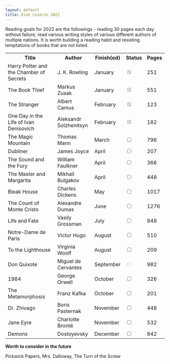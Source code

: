 ```yaml
---
layout: default
title: Eine Leserin 2022
---
```


<!-- https://www.sliderrevolution.com/resources/css-checkbox/ -->

Reading goals for 2022 are the followings - reading 30 pages each day without failure,
read various writing styles of various different authors of multiple nations. It is worth
building a reading habit and resisting temptations of books that are not listed.

<table id="myTable">
  <tr class="header">
    <th style="width:40%;">Title</th>
    <th style="width:25%;">Author</th>
    <th style="width:20%;">Finish(ed)</th>
    <th style="width:10%;">Status</th>
    <th style="width:5%;">Pages</th>
  </tr>
  <tr>
    <td>Harry Potter and the Chamber of Secrets</td>
    <td>J. K. Rowling</td>
    <td>January</td>
    <td><input type="checkbox" checked="true" disabled="true"/></td>
    <td>251</td>
  </tr>
  <tr>
    <td>The Book Thief</td>
    <td>Markus Zusak</td>
    <td>January</td>
    <td><input type="checkbox" checked="true" disabled="true"/></td>
    <td>551</td>
  </tr>
  <tr>
    <td>The Stranger</td>
    <td>Albert Camus</td>
    <td>February</td>
    <td><input type="checkbox" checked="true" disabled="true"/></td>
    <td>123</td>
  </tr>
  <!--<tr class="ongoing">-->
  <tr>
    <td>One Day in the Life of Ivan Denisovich</td>
    <td>Aleksandr Solzhenitsyn</td>
    <td>February</td>
    <td><input type="checkbox" checked="true" disabled="true"/></td>
    <td>182</td>
  </tr>
  <tr>
    <td>The Magic Mountain</td>
    <td>Thomas Mann</td>
    <td>March</td>
    <td><input type="checkbox"/></td>
    <td>796</td>
  </tr>
  <tr>
    <td>Dubliner</td>
    <td>James Joyce</td>
    <td>April</td>
    <td><input type="checkbox"/></td>
    <td>207</td>
  </tr>
  <tr>
    <td>The Sound and the Fury</td>
    <td>William Faulkner</td>
    <td>April</td>
    <td><input type="checkbox"/></td>
    <td>366</td>
  </tr>
  <tr>
    <td>The Master and Margarita</td>
    <td>Mikhail Bulgakov</td>
    <td>April</td>
    <td><input type="checkbox"/></td>
    <td>448</td>
  </tr>
  <tr>
    <td>Bleak House</td>
    <td>Charles Dickens</td>
    <td>May</td>
    <td><input type="checkbox"/></td>
    <td>1017</td>
  </tr>
  <tr>
    <td>The Count of Monte Cristo</td>
    <td>Alexandre Dumas</td>
    <td>June</td>
    <td><input type="checkbox"/></td>
    <td>1276</td>
  </tr>
  <tr>
    <td>Life and Fate</td>
    <td>Vasily Grossman</td>
    <td>July</td>
    <td><input type="checkbox"/></td>
    <td>848</td>
  </tr>
  <tr>
    <td>Notre-Dame de Paris</td>
    <td>Victor Hugo</td>
    <td>August</td>
    <td><input type="checkbox"/></td>
    <td>510</td>
  </tr>
  <tr>
    <td>To the Lighthouse</td>
    <td>Virginia Woolf</td>
    <td>August</td>
    <td><input type="checkbox" /></td>
    <td>209</td>
  </tr>
  <tr>
    <td>Don Quixote</td>
    <td>Miguel de Cervantes</td>
    <td>September</td>
    <td><input type="checkbox" disabled="true" /></td>
    <td>982</td>
  </tr>
  <tr>
    <td>1984</td>
    <td>George Orwell</td>
    <td>October</td>
    <td><input type="checkbox" /></td>
    <td>326</td>
  </tr>
  <tr>
    <td>The Metamorphosis</td>
    <td>Franz Kafka</td>
    <td>October</td>
    <td><input type="checkbox"/></td>
    <td>201</td>
  </tr>
  <!--<tr>
    <td>The Trial</td>
    <td>Franz Kafka</td>
    <td>September</td>
    <td><input type="checkbox"/></td>
    <td>255</td>
    <td>eBook</td>
  </tr>
  <tr>
    <td>The Castle</td>
    <td>Franz Kafka</td>
    <td>September</td>
    <td><input type="checkbox"/></td>
    <td>316</td>
    <td>eBook</td>
  </tr>-->
  <tr>
    <td>Dr. Zhivago</td>
    <td>Boris Pasternak</td>
    <td>November</td>
    <td><input type="checkbox"/></td>
    <td>448</td>
  </tr>
  <tr>
    <td>Jane Eyre</td>
    <td>Charlotte Brontë</td>
    <td>November</td>
    <td><input type="checkbox"/></td>
    <td>532</td>
  </tr>
  <tr>
    <td>Demons</td>
    <td>Dostoyevsky</td>
    <td>December</td>
    <td><input type="checkbox"/></td>
    <td>842</td>
  </tr>
</table>

**Worth to consider in the future**

Pickwick Papers, Mrs. Dalloway, The Turn of the Screw
